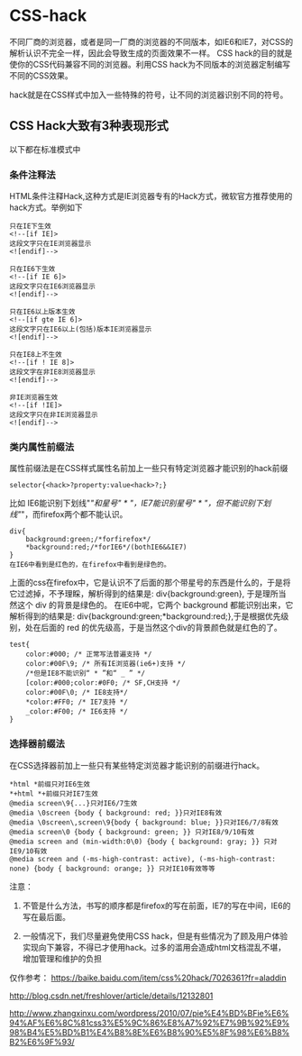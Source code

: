 # CSS-hack
不同厂商的浏览器，或者是同一厂商的浏览器的不同版本，如IE6和IE7，对CSS的解析认识不完全一样，因此会导致生成的页面效果不一样。
CSS hack的目的就是使你的CSS代码兼容不同的浏览器。利用CSS hack为不同版本的浏览器定制编写不同的CSS效果。

hack就是在CSS样式中加入一些特殊的符号，让不同的浏览器识别不同的符号。

## CSS Hack大致有3种表现形式
以下都在标准模式中

### 条件注释法
 HTML条件注释Hack,这种方式是IE浏览器专有的Hack方式，微软官方推荐使用的hack方式。举例如下

 	只在IE下生效
 	<!--[if IE]>
 	这段文字只在IE浏览器显示
 	<![endif]-->

 	只在IE6下生效
 	<!--[if IE 6]>
 	这段文字只在IE6浏览器显示
 	<![endif]-->

 	只在IE6以上版本生效
 	<!--[if gte IE 6]>
 	这段文字只在IE6以上(包括)版本IE浏览器显示
 	<![endif]-->

 	只在IE8上不生效
 	<!--[if ! IE 8]>
 	这段文字在非IE8浏览器显示
 	<![endif]-->

 	非IE浏览器生效
 	<!--[if !IE]>
 	这段文字只在非IE浏览器显示
 	<![endif]-->

###  类内属性前缀法
属性前缀法是在CSS样式属性名前加上一些只有特定浏览器才能识别的hack前缀

    selector{<hack>?property:value<hack>?;}

比如 IE6能识别下划线"_"和星号" * "，IE7能识别星号" * "，但不能识别下划线"_"，而firefox两个都不能认识。

    div{
        background:green;/*forfirefox*/
        *background:red;/*forIE6*/(bothIE6&&IE7)
    }
	在IE6中看到是红色的，在firefox中看到是绿色的。

上面的css在firefox中，它是认识不了后面的那个带星号的东西是什么的，于是将它过滤掉，不予理睬，解析得到的结果是: div{background:green}, 于是理所当然这个 div 的背景是绿色的。
在IE6中呢，它两个 background 都能识别出来，它解析得到的结果是: div{background:green;*background:red;},于是根据优先级别，处在后面的 red 的优先级高，于是当然这个div的背景颜色就是红色的了。

    test{
        color:#000; /* 正常写法普遍支持 */
        color:#00F\9; /* 所有IE浏览器(ie6+)支持 */
        /*但是IE8不能识别“ * ”和“ _ ” */
        [color:#000;color:#0F0; /* SF,CH支持 */
        color:#00F\0; /* IE8支持*/
        *color:#FF0; /* IE7支持 */
        _color:#F00; /* IE6支持 */
    }

### 选择器前缀法
在CSS选择器前加上一些只有某些特定浏览器才能识别的前缀进行hack。

    *html *前缀只对IE6生效
    *+html *+前缀只对IE7生效
    @media screen\9{...}只对IE6/7生效
    @media \0screen {body { background: red; }}只对IE8有效
    @media \0screen\,screen\9{body { background: blue; }}只对IE6/7/8有效
    @media screen\0 {body { background: green; }} 只对IE8/9/10有效
    @media screen and (min-width:0\0) {body { background: gray; }} 只对IE9/10有效
    @media screen and (-ms-high-contrast: active), (-ms-high-contrast: none) {body { background: orange; }} 只对IE10有效等等


注意：

1. 不管是什么方法，书写的顺序都是firefox的写在前面，IE7的写在中间，IE6的写在最后面。

2. 一般情况下，我们尽量避免使用CSS hack，但是有些情况为了顾及用户体验实现向下兼容，不得已才使用hack。过多的滥用会造成html文档混乱不堪，增加管理和维护的负担

仅作参考：
https://baike.baidu.com/item/css%20hack/7026361?fr=aladdin

http://blog.csdn.net/freshlover/article/details/12132801

http://www.zhangxinxu.com/wordpress/2010/07/pie%E4%BD%BFie%E6%94%AF%E6%8C%81css3%E5%9C%86%E8%A7%92%E7%9B%92%E9%98%B4%E5%BD%B1%E4%B8%8E%E6%B8%90%E5%8F%98%E6%B8%B2%E6%9F%93/




